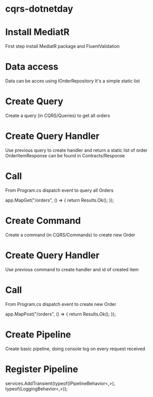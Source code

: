 # cqrs-dotnetday

# Install MediatR
First step install MediatR package and FluentValidation

# Data access
Data can be acces using IOrderRepository
It's a simple static list

# Create Query
Create a query (in CQRS/Queries) to get all orders

# Create Query Handler
Use previous query to create handler and return a static list of order OrderItemResponse
can be found in Contracts/Response

# Call
From Program.cs dispatch event to query all Orders

app.MapGet("/orders", () =>
{
    return Results.Ok();
});

# Create Command
Create a command (in CQRS/Commands) to create new Order

# Create Query Handler
Use previous command to create handler and id of created item

# Call
From Program.cs dispatch event to create new Order

app.MapPost("/orders", () =>
{
    return Results.Ok();
});

# Create Pipeline
Create basic pipeline, doing console log on every request received

# Register Pipeline
services.AddTransient(typeof(IPipelineBehavior<,>), typeof(LoggingBehavior<,>));

